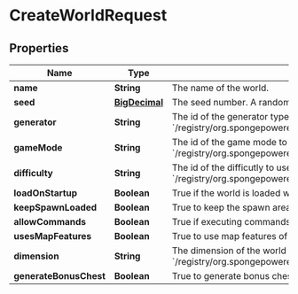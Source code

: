
# CreateWorldRequest

## Properties
Name | Type | Description | Notes
------------ | ------------- | ------------- | -------------
**name** | **String** | The name of the world. |  [optional]
**seed** | [**BigDecimal**](BigDecimal.md) | The seed number. A random seed is generated if not provided. |  [optional]
**generator** | **String** | The id of the generator type to use. Check &#x60;/registry/org.spongepowered.api.world.GeneratorType&#x60;. |  [optional]
**gameMode** | **String** | The id of the game mode to use. Check &#x60;/registry/org.spongepowered.api.entity.living.player.gamemode.GameMode&#x60;. |  [optional]
**difficulty** | **String** | The id of the difficutly to use. Check &#x60;/registry/org.spongepowered.api.world.difficulty.Difficulty&#x60;. |  [optional]
**loadOnStartup** | **Boolean** | True if the world is loaded when the server starts, false otherwise. |  [optional]
**keepSpawnLoaded** | **Boolean** | True to keep the spawn area of the world loaded, even if it is empty. |  [optional]
**allowCommands** | **Boolean** | True if executing commands is allowed in the world. |  [optional]
**usesMapFeatures** | **Boolean** | True to use map features of the generator (such as villages). |  [optional]
**dimension** | **String** | The dimension of the world to use. Check &#x60;/registry/org.spongepowered.api.world.DimensionType&#x60;. |  [optional]
**generateBonusChest** | **Boolean** | True to generate bonus chests, false otherwise. |  [optional]



